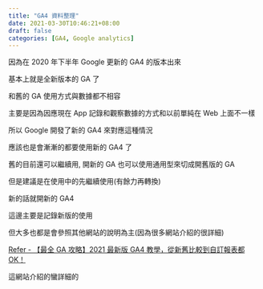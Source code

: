 ```yaml
---
title: "GA4 資料整理"
date: 2021-03-30T10:46:21+08:00
draft: false
categories: [GA4, Google analytics]
---
```


因為在 2020 年下半年 Google 更新的 GA4 的版本出來

基本上就是全新版本的 GA 了

和舊的 GA 使用方式與數據都不相容

主要是因為因應現在 App 記錄和觀察數據的方式和以前單純在 Web 上面不一樣

所以 Google 開發了新的 GA4 來對應這種情況

應該也是會漸漸的都要使用新的 GA4 了

舊的目前還可以繼續用, 開新的 GA 也可以使用通用型來切成開舊版的 GA

但是建議是在使用中的先繼續使用(有餘力再轉換)

新的話就開新的 GA4

這邊主要是記錄新版的使用

但大多也都是會參照其他網站的說明為主(因為很多網站介紹的很詳細)

[Refer - 【最全 GA 攻略】2021 最新版 GA4 教學，從新舊比較到自訂報表都 OK！](https://www.turingdigital.com.tw/blog/ga4p-complete-guide)

這網站介紹的蠻詳細的



